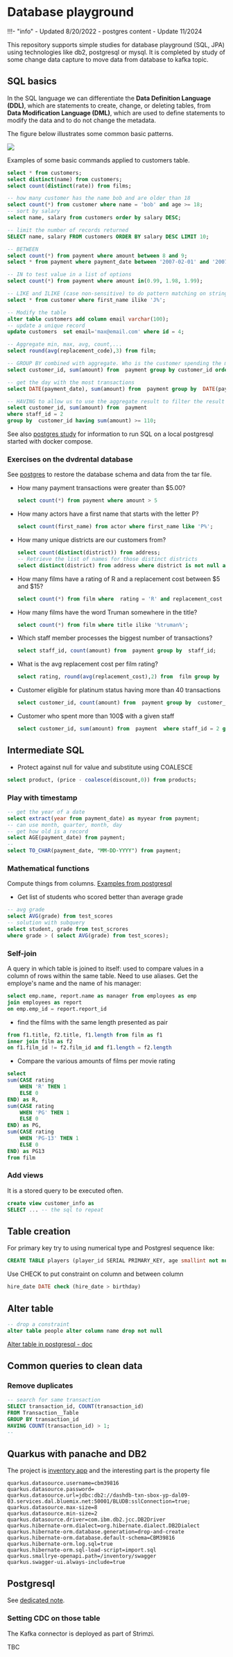 # Database playground

!!!- "info"
    - Updated 8/20/2022 - postgres content
    - Update 11/2024

This repository supports simple studies for database playground (SQL, JPA) using technologies like db2, postgresql or mysql. It is completed by study of some change data capture to move data from database to kafka topic.

## SQL basics

In the SQL language we can differentiate the **Data Definition Language (DDL)**, which are statements to create, change, or deleting tables, from **Data Modification Language (DML)**, which are used to define statements to modify the data and to do not change the metadata.

The figure below illustrates some common basic patterns.

![](./images/sql-cheat-cheet.png)

Examples of some basic commands applied to customers table.

```sql
select * from customers;
select distinct(name) from customers;
select count(distinct(rate)) from films;

-- how many customer has the name bob and are older than 18
select count(*) from customer where name = 'bob' and age >= 18;
-- sort by salary
select name, salary from customers order by salary DESC;

-- limit the number of records returned
SELECT name, salary FROM customers ORDER BY salary DESC LIMIT 10;

-- BETWEEN
select count(*) from payment where amount between 8 and 9;
select * from payment where payment_date between '2007-02-01' and '2007-2-15';

-- IN to test value in a list of options
select count(*) from payment where amount in(0.99, 1.98, 1.99);

-- LIKE and ILIKE (case non-sensitive) to do pattern matching on string
select * from customer where first_name ilike 'J%';

-- Modify the table
alter table customers add column email varchar(100);
-- update a unique record
update customers  set email='max@email.com' where id = 4;

-- Aggregate min, max, avg, count,...
select round(avg(replacement_code),3) from film;

-- GROUP BY combined with aggregate. Who is the customer spending the most
select customer_id, sum(amount) from  payment group by customer_id order by sum(amount) DESC;

-- get the day with the most transactions
select DATE(payment_date), sum(amount) from  payment group by  DATE(payment_date) order by sum(amount) DESC;

-- HAVING to allow us to use the aggregate result to filter the result along with group by
select customer_id, sum(amount) from  payment  
where staff_id = 2 
group by  customer_id having sum(amount) >= 110;
```

See also [postgres study](./postgres.md) for information to run SQL on a local postgresql started with docker compose.

### Exercises on the dvdrental database

See [postgres](./postgres.md) to restore the database schema and data from the tar file.

* How many payment transactions were greater than $5.00?

    ```sql
    select count(*) from payment where amount > 5
    ```

* How many actors have a first name that starts with the letter P?


    ```sql
    select count(first_name) from actor where first_name like 'P%';
    ```
* How many unique districts are our customers from?

    ```sql
    select count(distinct(district)) from address;
    -- Retrieve the list of names for those distinct districts 
    select distinct(district) from address where district is not null and district != '' order by district asc;
    ```

* How many films have a rating of R and a replacement cost between $5 and $15?

    ```sql
    select count(*) from film where  rating = 'R' and replacement_cost between 5 and 15;
    ```

* How many films have the word Truman somewhere in the title?

    ```sql
    select count(*) from film where title ilike '%truman%';
    ```

* Which staff member processes the biggest number of transactions?

    ```sql
    select staff_id, count(amount) from  payment group by  staff_id;
    ```

* What is the avg replacement cost per film rating?

    ```sql
    select rating, round(avg(replacement_cost),2) from  film group by  rating;
    ```

* Customer eligible for platinum status having more than 40 transactions

    ```sql
    select customer_id, count(amount) from  payment group by  customer_id having count(amount) >= 40 ORDER by count(amount);
    ```

* Customer who spent more than 100$ with a given staff

    ```sql
    select customer_id, sum(amount) from  payment  where staff_id = 2 group by  customer_id having sum(amount) >= 100;
    ```

## Intermediate SQL

* Protect against null for value and substitute using COALESCE

```sql
select product, (price - coalesce(discount,0)) from products;
```

### Play with timestamp

```sql
-- get the year of a date
select extract(year from payment_date) as myyear from payment;
-- can use month, quarter, month, day
-- get how old is a record
select AGE(payment_date) from payment;
--
select TO_CHAR(payment_date, "MM-DD-YYYY") from payment;
```

### Mathematical functions

Compute things from columns. [Examples from postgresql](https://www.postgresql.org/docs/9.5/functions-math.html)

* Get list of students who scored better than average grade

```sql
-- avg grade
select AVG(grade) from test_scores
-- solution with subquery
select student, grade from test_scrores
where grade > ( select AVG(grade) from test_scores);
```

### Self-join

A query in which table is joined to itself: used to compare values in a column of rows within the same table. Need to use aliases. Get the employe's name and the name of his manager:

```sql
select emp.name, report.name as manager from employees as emp
join employees as report 
on emp.emp_id = report.report_id 
```

* find the films with the same length presented as pair

```sql
from f1.title, f2.title, f1.length from film as f1
inner join film as f2
on f1.film_id != f2.film_id and f1.length = f2.length
```

* Compare the various amounts of films per movie rating

```sql
select
sum(CASE rating
    WHEN 'R' THEN 1
    ELSE 0
END) as R,
sum(CASE rating
    WHEN 'PG' THEN 1
    ELSE 0
END) as PG,
sum(CASE rating
    WHEN 'PG-13' THEN 1
    ELSE 0
END) as PG13
from film
```


### Add views

It is a stored query to be executed often.

```sql
create view customer_info as 
SELECT ... -- the sql to repeat
```

## Table creation

For primary key try to using numerical type and Postgresl sequence like:

```sql
CREATE TABLE players (player_id SERIAL PRIMARY_KEY, age smallint not null)
```

Use CHECK to put constraint on column and between column

```sql
hire_date DATE check (hire_date > birthday)
```
## Alter table

```sql
-- drop a constraint
alter table people alter column name drop not null
```

[Alter table in postgresql - doc](https://www.postgresql.org/docs/9.5/sql-altertable.html)
## Common queries to clean data

### Remove duplicates

```sql
-- search for same transaction
SELECT transaction_id, COUNT(transaction_id)
FROM Transaction__Table
GROUP BY transaction_id
HAVING COUNT(transaction_id) > 1;
-- 
```
## Quarkus with panache and DB2

The project is [inventory app](https://github.com/jbcodeforce/eda-kconnect-lab/tree/master/inventory-app) and the interesting part is the property file

```properties
quarkus.datasource.username=cbm39816
quarkus.datasource.password=
quarkus.datasource.url=jdbc:db2://dashdb-txn-sbox-yp-dal09-03.services.dal.bluemix.net:50001/BLUDB:sslConnection=true;
quarkus.datasource.max-size=8
quarkus.datasource.min-size=2
quarkus.datasource.driver=com.ibm.db2.jcc.DB2Driver
quarkus.hibernate-orm.dialect=org.hibernate.dialect.DB2Dialect
quarkus.hibernate-orm.database.generation=drop-and-create
quarkus.hibernate-orm.database.default-schema=CBM39816
quarkus.hibernate-orm.log.sql=true
quarkus.hibernate-orm.sql-load-script=import.sql
quarkus.smallrye-openapi.path=/inventory/swagger
quarkus.swagger-ui.always-include=true
```

## Postgresql

See [dedicated note](./postgres.md).

### Setting CDC on those table

The Kafka connector is deployed as part of Strimzi. 

TBC